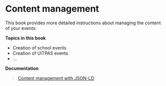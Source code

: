 ---
---
# Content management
This book provides more detailed instructions about managing the content of your events:

**Topics in this book**
* Creation of school events
* Creation of UiTPAS events
* ...

**Documentation**

> [Content management with JSON-LD]()
